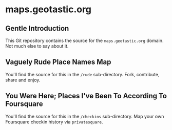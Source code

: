 # maps.geotastic.org

## Gentle Introduction

This Git repository contains the source for the `maps.geotastic.org` domain. Not much else to say about it.

## Vaguely Rude Place Names Map

You'll find the source for this in the `/rude` sub-directory. Fork, contribute, share and enjoy.

## You Were Here; Places I've Been To According To Foursquare

You'll find the source for this in the `/checkins` sub-directory. Map your own Foursquare checkin history via `privatesquare`.